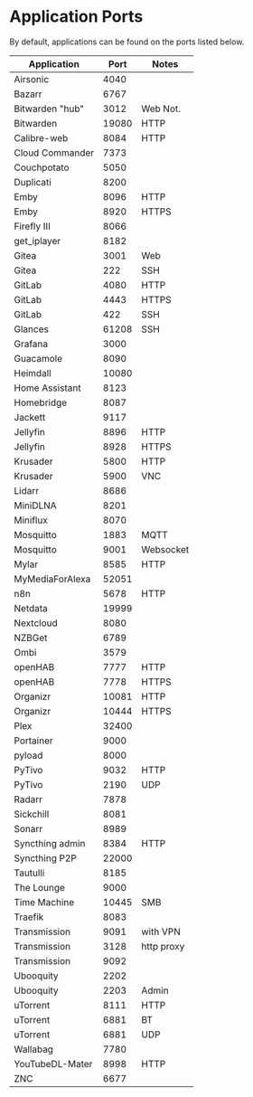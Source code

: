 # Application Ports

By default, applications can be found on the ports listed below.

| Application     | Port   | Notes        |
|-----------------|--------|--------------|
| Airsonic        | 4040   |              |
| Bazarr          | 6767   |              |
| Bitwarden "hub" | 3012   | Web Not.     |
| Bitwarden       | 19080  | HTTP         |
| Calibre-web     | 8084   | HTTP         |
| Cloud Commander | 7373   |              |
| Couchpotato     | 5050   |              |
| Duplicati       | 8200   |              |
| Emby            | 8096   | HTTP         |
| Emby            | 8920   | HTTPS        |
| Firefly III     | 8066   |              |
| get_iplayer     | 8182   |              |
| Gitea           | 3001   | Web          |
| Gitea           | 222    | SSH          |
| GitLab          | 4080   | HTTP         |
| GitLab          | 4443   | HTTPS        |
| GitLab          | 422    | SSH          |
| Glances         | 61208  | SSH          |
| Grafana         | 3000   |              |
| Guacamole       | 8090   |              |
| Heimdall        | 10080  |              |
| Home Assistant  | 8123   |              |
| Homebridge      | 8087   |              |
| Jackett         | 9117   |              |
| Jellyfin        | 8896   | HTTP         |
| Jellyfin        | 8928   | HTTPS        |
| Krusader        | 5800   | HTTP         |
| Krusader        | 5900   | VNC          |
| Lidarr          | 8686   |              |
| MiniDLNA        | 8201   |              |
| Miniflux        | 8070   |              |
| Mosquitto       | 1883   | MQTT         |
| Mosquitto       | 9001   | Websocket    |
| Mylar           | 8585   | HTTP         |
| MyMediaForAlexa | 52051  |              |
| n8n             | 5678   | HTTP         |
| Netdata         | 19999  |              |
| Nextcloud       | 8080   |              |
| NZBGet          | 6789   |              |
| Ombi            | 3579   |              |
| openHAB         | 7777   | HTTP         |
| openHAB         | 7778   | HTTPS        |
| Organizr        | 10081  | HTTP         |
| Organizr        | 10444  | HTTPS        |
| Plex            | 32400  |              |
| Portainer       | 9000   |              |
| pyload          | 8000   |              |
| PyTivo          | 9032   | HTTP         |
| PyTivo          | 2190   | UDP          |
| Radarr          | 7878   |              |
| Sickchill       | 8081   |              |
| Sonarr          | 8989   |              |
| Syncthing admin | 8384   | HTTP         |
| Syncthing P2P   | 22000  |              |
| Tautulli        | 8185   |              |
| The Lounge      | 9000   |              |
| Time Machine    | 10445  | SMB          |
| Traefik         | 8083   |              |
| Transmission    | 9091   | with VPN     |
| Transmission    | 3128   | http proxy   |
| Transmission    | 9092   |              |
| Ubooquity       | 2202   |              |
| Ubooquity       | 2203   | Admin        |
| uTorrent        | 8111   | HTTP         |
| uTorrent        | 6881   | BT           |
| uTorrent        | 6881   | UDP          |
| Wallabag        | 7780   |              |
| YouTubeDL-Mater | 8998   | HTTP         |
| ZNC             | 6677   |              |
